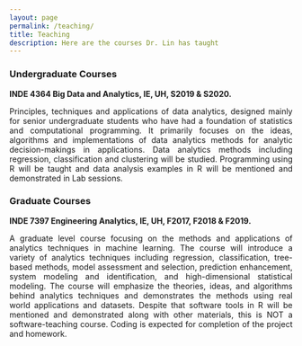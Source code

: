 ```yaml
---
layout: page
permalink: /teaching/
title: Teaching
description: Here are the courses Dr. Lin has taught
---
```


### **Undergraduate Courses**

**INDE 4364 Big Data and Analytics, IE, UH, S2019 & S2020.** 

<p align="justify">Principles, techniques and applications of data analytics, designed mainly for senior undergraduate students who have had a foundation of statistics and computational programming. It primarily focuses on the ideas, algorithms and implementations of data analytics methods for analytic decision-makings in applications. Data analytics methods including regression, classification and clustering will be studied. Programming using R will be taught and data analysis examples in R will be mentioned and demonstrated in Lab sessions.</p>

### **Graduate Courses**

**INDE 7397 Engineering Analytics, IE, UH, F2017, F2018 & F2019.**    

<p align="justify">A graduate level course focusing on the methods and applications of analytics techniques in machine learning. The course will introduce a variety of analytics techniques including regression, classification, tree-based methods, model assessment and selection, prediction enhancement, system modeling and identification, and high-dimensional statistical modeling. The course will emphasize the theories, ideas, and algorithms behind analytics techniques and demonstrates the methods using real world applications and datasets. Despite that software tools in R will be mentioned and demonstrated along with other materials, this is NOT a software-teaching course. Coding is expected for completion of the project and homework.</p>
